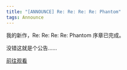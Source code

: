 ```yaml
---
title: "[ANNOUNCE] Re: Re: Re: Re: Phantom"
tags: Announce
---
```


我的新作，Re: Re: Re: Re: Phantom 序章已完成。

没错这就是个公告……

[前往观看](https://shadowrz.github.io/collections/re-phantom/)
